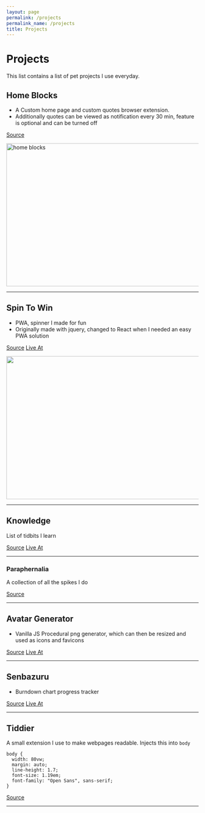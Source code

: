 ```yaml
---
layout: page
permalink: /projects
permalink_name: /projects
title: Projects
---
```


# Projects

This list contains a list of pet projects I use everyday.

## Home Blocks

- A Custom home page and custom quotes browser extension.
- Additionally quotes can be viewed as notification every 30 min, feature is optional and can be turned off

[Source](https://github.com/Mark1626/spin-to-win/home-blocks/)

<img src="https://raw.githubusercontent.com/Mark1626/home-blocks/master/demo.png" alt="home blocks" width="750" height="375"/>

---

## Spin To Win

- PWA, spinner I made for fun
- Originally made with jquery, changed to React when I needed an easy PWA solution

[Source](https://github.com/Mark1626/spin-to-win)
[Live At](https://mark1626.github.io/spin-to-win/)

<img src="https://raw.githubusercontent.com/Mark1626/spin-to-win/master/spin-to-win.png" width="750" height="375"/>

---

## Knowledge

List of tidbits I learn

[Source](https://github.com/Mark1626/knowledge)
[Live At](https://mark1626.github.io/knowledge/)

---

### Paraphernalia

A collection of all the spikes I do

[Source](https://github.com/Mark1626/Paraphernalia)

---

## Avatar Generator

- Vanilla JS Procedural png generator, which can then be resized and used as icons and favicons

[Source](https://github.com/Mark1626/avatar-generator)
[Live At](https://avatar-generator-six.now.sh/)

---

## Senbazuru

- Burndown chart progress tracker

[Source](https://github.com/Mark1626/senbazuru)
[Live At](https://mark1626.github.io/senbazuru/)

---

## Tiddier

A small extension I use to make webpages readable. Injects this into `body`
```
body {
  width: 80vw;
  margin: auto;
  line-height: 1.7;
  font-size: 1.19em;
  font-family: "Open Sans", sans-serif;
}
```

[Source](https://github.com/Mark1626/Tiddier)

--- 
